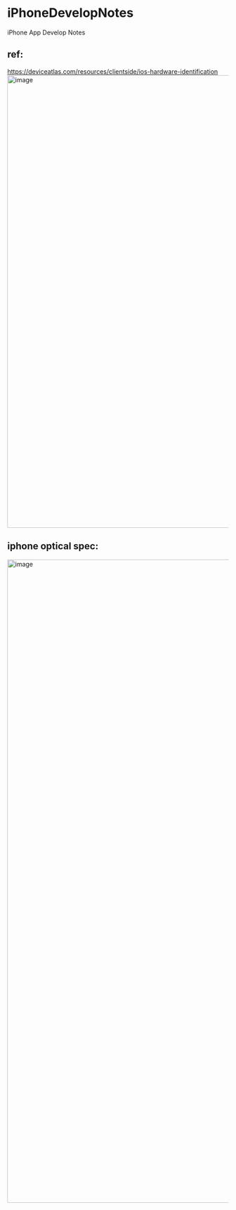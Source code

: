 # iPhoneDevelopNotes
iPhone App Develop Notes

## ref:
 https://deviceatlas.com/resources/clientside/ios-hardware-identification
<img width="1030" alt="image" src="https://github.com/bigheadG/iPhoneDevelopNotes/assets/2010446/a121ece3-3b25-4e23-a721-9813efda9ff1">

## iphone optical spec:

<img width="1464" alt="image" src="https://github.com/bigheadG/iPhoneDevelopNotes/assets/2010446/078727fa-3a34-4522-ac76-6534778ae5d7">
